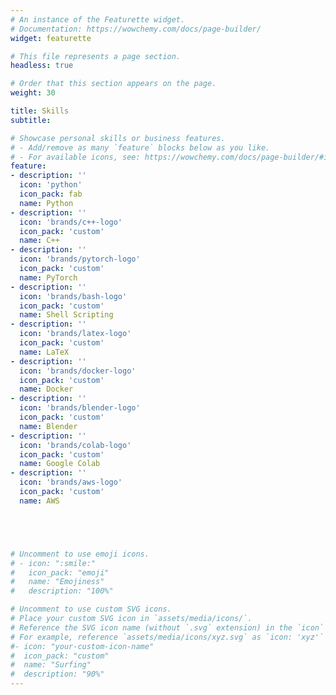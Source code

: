 ```yaml
---
# An instance of the Featurette widget.
# Documentation: https://wowchemy.com/docs/page-builder/
widget: featurette

# This file represents a page section.
headless: true

# Order that this section appears on the page.
weight: 30

title: Skills
subtitle:

# Showcase personal skills or business features.
# - Add/remove as many `feature` blocks below as you like.
# - For available icons, see: https://wowchemy.com/docs/page-builder/#icons
feature:
- description: ''
  icon: 'python'
  icon_pack: fab
  name: Python
- description: ''
  icon: 'brands/c++-logo'
  icon_pack: 'custom'
  name: C++
- description: ''
  icon: 'brands/pytorch-logo'
  icon_pack: 'custom'
  name: PyTorch
- description: ''
  icon: 'brands/bash-logo'
  icon_pack: 'custom'
  name: Shell Scripting
- description: ''
  icon: 'brands/latex-logo'
  icon_pack: 'custom'
  name: LaTeX
- description: ''
  icon: 'brands/docker-logo'
  icon_pack: 'custom'
  name: Docker
- description: ''
  icon: 'brands/blender-logo'
  icon_pack: 'custom'
  name: Blender
- description: ''
  icon: 'brands/colab-logo'
  icon_pack: 'custom'
  name: Google Colab
- description: ''
  icon: 'brands/aws-logo'
  icon_pack: 'custom'
  name: AWS





# Uncomment to use emoji icons.
# - icon: ":smile:"
#   icon_pack: "emoji"
#   name: "Emojiness"
#   description: "100%"  

# Uncomment to use custom SVG icons.
# Place your custom SVG icon in `assets/media/icons/`.
# Reference the SVG icon name (without `.svg` extension) in the `icon` field.
# For example, reference `assets/media/icons/xyz.svg` as `icon: 'xyz'`
#- icon: "your-custom-icon-name"
#  icon_pack: "custom"
#  name: "Surfing"
#  description: "90%"
---
```

